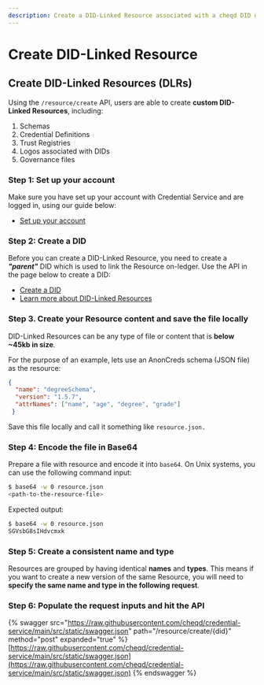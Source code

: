 ```yaml
---
description: Create a DID-Linked Resource associated with a cheqd DID over REST API
---
```


# Create DID-Linked Resource

## Create DID-Linked Resources (DLRs)

Using the `/resource/create` API, users are able to create **custom DID-Linked Resources**, including:

1. Schemas
2. Credential Definitions
3. Trust Registries
4. Logos associated with DIDs
5. Governance files

### Step 1: Set up your account

Make sure you have set up your account with Credential Service and are logged in, using our guide below:

* [Set up your account](../set-up-account.md)

### Step 2: Create a DID

Before you can create a DID-Linked Resource, you need to create a _**"parent"**_ DID which is used to link the Resource on-ledger. Use the API in the page below to create a DID:

* [Create a DID](create-dlr.md)
* [Learn more about DID-Linked Resources](understanding-dlrs/)

### Step 3. Create your Resource content and save the file locally

DID-Linked Resources can be any type of file or content that is **below \~45kb in size**.

For the purpose of an example, lets use an AnonCreds schema (JSON file) as the resource:

```json
{
  "name": "degreeSchema",
  "version": "1.5.7",
  "attrNames": ["name", "age", "degree", "grade"]
 }
```

Save this file locally and call it something like `resource.json.`

### Step 4: Encode the file in Base64

Prepare a file with resource and encode it into `base64`. On Unix systems, you can use the following command input:

```bash
$ base64 -w 0 resource.json
<path-to-the-resource-file>
```

Expected output:

```bash
$ base64 -w 0 resource.json
SGVsbG8sIHdvcmxk
```

### Step 5: Create a consistent name and type

Resources are grouped by having identical **names** and **types**. This means if you want to create a new version of the same Resource, you will need to **specify the same name and type in the following request**.&#x20;

### Step 6: Populate the request inputs and hit the API

{% swagger src="https://raw.githubusercontent.com/cheqd/credential-service/main/src/static/swagger.json" path="/resource/create/{did}" method="post" expanded="true" %}
[https://raw.githubusercontent.com/cheqd/credential-service/main/src/static/swagger.json](https://raw.githubusercontent.com/cheqd/credential-service/main/src/static/swagger.json)
{% endswagger %}

